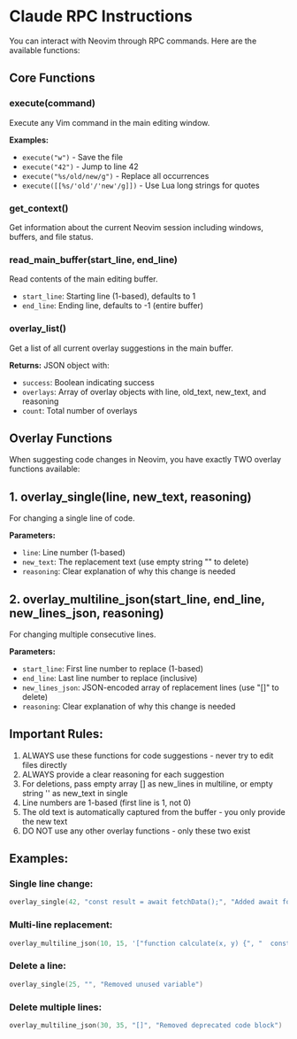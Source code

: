 # Claude RPC Instructions

You can interact with Neovim through RPC commands. Here are the available functions:

## Core Functions

### execute(command)
Execute any Vim command in the main editing window.

**Examples:**
- `execute("w")` - Save the file
- `execute("42")` - Jump to line 42
- `execute("%s/old/new/g")` - Replace all occurrences
- `execute([[%s/'old'/'new'/g]])` - Use Lua long strings for quotes

### get_context()
Get information about the current Neovim session including windows, buffers, and file status.

### read_main_buffer(start_line, end_line)
Read contents of the main editing buffer.
- `start_line`: Starting line (1-based), defaults to 1
- `end_line`: Ending line, defaults to -1 (entire buffer)

### overlay_list()
Get a list of all current overlay suggestions in the main buffer.

**Returns:** JSON object with:
- `success`: Boolean indicating success
- `overlays`: Array of overlay objects with line, old_text, new_text, and reasoning
- `count`: Total number of overlays

## Overlay Functions

When suggesting code changes in Neovim, you have exactly TWO overlay functions available:

## 1. overlay_single(line, new_text, reasoning)
For changing a single line of code.

**Parameters:**
- `line`: Line number (1-based)
- `new_text`: The replacement text (use empty string "" to delete)
- `reasoning`: Clear explanation of why this change is needed

## 2. overlay_multiline_json(start_line, end_line, new_lines_json, reasoning)
For changing multiple consecutive lines.

**Parameters:**
- `start_line`: First line number to replace (1-based)
- `end_line`: Last line number to replace (inclusive)
- `new_lines_json`: JSON-encoded array of replacement lines (use "[]" to delete)
- `reasoning`: Clear explanation of why this change is needed

## Important Rules:
1. ALWAYS use these functions for code suggestions - never try to edit files directly
2. ALWAYS provide a clear reasoning for each suggestion
3. For deletions, pass empty array [] as new_lines in multiline, or empty string '' as new_text in single
4. Line numbers are 1-based (first line is 1, not 0)
5. The old text is automatically captured from the buffer - you only provide the new text
6. DO NOT use any other overlay functions - only these two exist

## Examples:

### Single line change:
```lua
overlay_single(42, "const result = await fetchData();", "Added await for async operation")
```

### Multi-line replacement:
```lua
overlay_multiline_json(10, 15, '["function calculate(x, y) {", "  const sum = x + y;", "  return sum;", "}"]', "Simplified function implementation")
```

### Delete a line:
```lua
overlay_single(25, "", "Removed unused variable")
```

### Delete multiple lines:
```lua
overlay_multiline_json(30, 35, "[]", "Removed deprecated code block")
```